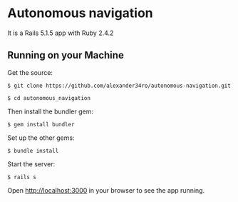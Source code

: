 # Autonomous navigation

It is a Rails 5.1.5 app with Ruby 2.4.2

## Running on your Machine

Get the source:

    $ git clone https://github.com/alexander34ro/autonomous-navigation.git

    $ cd autonomous_navigation

Then install the bundler gem:

    $ gem install bundler

Set up the other gems:

    $ bundle install

Start the server:

    $ rails s

Open <http://localhost:3000> in your browser to see the app running.
